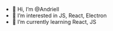 - 👋 Hi, I’m @Andriell
- 👀 I’m interested in JS, React, Electron
- 🌱 I’m currently learning React, JS

<!---
Andriell99/Andriell99 is a ✨ special ✨ repository because its `README.md` (this file) appears on your GitHub profile.
You can click the Preview link to take a look at your changes.
--->
